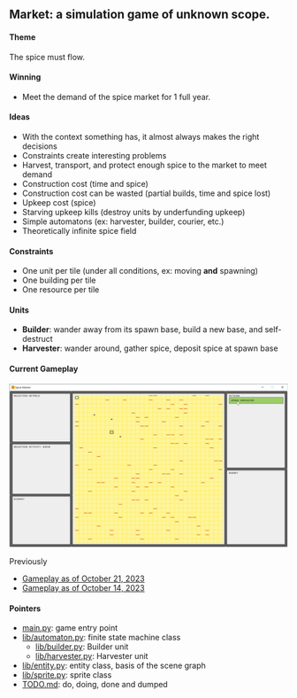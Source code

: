 ## Market: a simulation game of unknown scope.

#### Theme

The spice must flow.

#### Winning

* Meet the demand of the spice market for 1 full year.

#### Ideas

* With the context something has, it almost always makes the right decisions
* Constraints create interesting problems
* Harvest, transport, and protect enough spice to the market to meet demand
* Construction cost (time and spice)
* Construction cost can be wasted (partial builds, time and spice lost)
* Upkeep cost (spice)
* Starving upkeep kills (destroy units by underfunding upkeep)
* Simple automatons (ex: harvester, builder, courier, etc.)
* Theoretically infinite spice field

#### Constraints

* One unit per tile (under all conditions, ex: moving **and** spawning)
* One building per tile
* One resource per tile

#### Units

* **Builder**: wander away from its spawn base, build a new base, and self-destruct
* **Harvester**: wander around, gather spice, deposit spice at spawn base

#### Current Gameplay

![Gameplay as of October 29, 2023](doc/screenshots/2023_10_29-progress.gif)

Previously
* [Gameplay as of October 21, 2023](doc/screenshots/2023_10_21-progress.gif)
* [Gameplay as of October 14, 2023](doc/screenshots/2023_10_14-progress.gif)

#### Pointers

* [main.py](main.py): game entry point
* [lib/automaton.py](lib/automaton.py): finite state machine class
  * [lib/builder.py](lib/builder.py): Builder unit
  * [lib/harvester.py](lib/harvester.py): Harvester unit
* [lib/entity.py](lib/entity.py): entity class, basis of the scene graph
* [lib/sprite.py](lib/sprite.py): sprite class
* [TODO.md](TODO.md): do, doing, done and dumped
